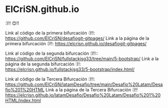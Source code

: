 # ElCriSN.github.io
:)!! 😊!!


Link al código de la primera bifurcación :)!!: https://github.com/ElCriSN/desafiogit-gitpages/
Link a la página de la primera bifurcación :)!!: https://elcrisn.github.io/desafiogit-gitpages/

Link al código de la segunda bifurcación :)!!:: https://github.com/ElCriSN/fullstackjsg33/tree/main/5-bootstrap/
Link a la página de la segunda bifurcación :)!: https://elcrisn.github.io/fullstackjsg33/5-bootstrap/index.html/

Link al código de la Tercera Bifurcación :)!!: https://github.com/ElCriSN/latamDesafio/tree/main/Desafio%20Latam/Desafio%201%20HTML
Link a la página de la Tercera Bifurcación :)!! https://elcrisn.github.io/latamDesafio/Desafio%20Latam/Desafio%201%20HTML/index.html
